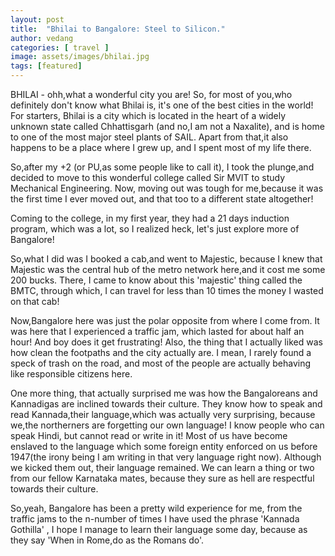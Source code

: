 ```yaml
---
layout: post
title:  "Bhilai to Bangalore: Steel to Silicon."
author: vedang
categories: [ travel ]
image: assets/images/bhilai.jpg
tags: [featured]
---
```


BHILAI - ohh,what a wonderful city you are! So, for most of you,who definitely don't know what Bhilai is, it's one of the best cities in the world! For starters, Bhilai is a city which is located in the heart of a widely unknown state called Chhattisgarh (and no,I am not a Naxalite), and is home to one of the most major steel plants of SAIL. Apart from that,it also happens to be a place where I grew up, and I spent most of my life there.

So,after my +2 (or PU,as some people like to call it), I took the plunge,and decided to move to this wonderful college called Sir MVIT to study Mechanical Engineering. Now, moving out was tough for me,because it was the first time I ever moved out, and that too to a different state altogether!

Coming to the college, in my first year, they had a 21 days induction program, which was a lot, so I realized heck, let's just explore more of Bangalore!

So,what I did was I booked a cab,and went to Majestic, because I knew that Majestic was the central hub of the metro network here,and it cost me some 200 bucks. There, I came to know about this 'majestic' thing called the BMTC, through which, I can travel for less than 10 times the money I wasted on that cab!

Now,Bangalore here was just the polar opposite from where I come from. It was here that I experienced a traffic jam, which lasted for about half an hour! And boy does it get frustrating! Also, the thing that I actually liked was how clean the footpaths and the city actually are. I mean, I rarely found a speck of trash on the road, and most of the people are actually behaving like responsible citizens here.

One more thing, that actually surprised me was how the Bangaloreans and Kannadigas are inclined towards their culture. They know how to speak and read Kannada,their language,which was actually very surprising, because we,the northerners are forgetting our own language! I know people who can speak Hindi, but cannot read or write in it! Most of us have become enslaved to the language which some foreign entity enforced on us before 1947(the irony being I am writing in that very language right now). Although we kicked them out, their language remained. We can learn a thing or two from our fellow Karnataka mates, because they sure as hell are respectful towards their culture. 

So,yeah, Bangalore has been a pretty wild experience for me, from the traffic jams to the n-number of times I have used the phrase 'Kannada Gothilla' , I hope I manage to learn their language some day, because as they say 'When in Rome,do as the Romans do'.